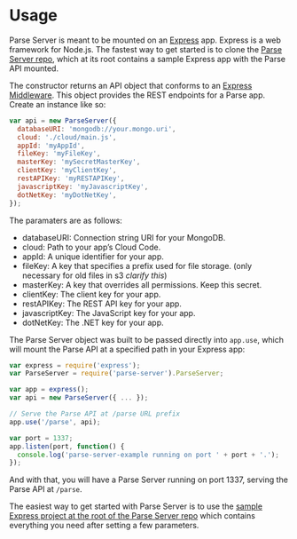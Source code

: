 # Usage

Parse Server is meant to be mounted on an [Express](http://expressjs.com/) app. Express is a web framework for Node.js. The fastest way to get started is to clone the [Parse Server repo](https://github.com/ParsePlatform/parse-server), which at its root contains a sample Express app with the Parse API mounted.

The constructor returns an API object that conforms to an [Express Middleware](http://expressjs.com/en/api.html#app.use). This object provides the REST endpoints for a Parse app. Create an instance like so:

```js
var api = new ParseServer({
  databaseURI: 'mongodb://your.mongo.uri',
  cloud: './cloud/main.js',
  appId: 'myAppId',
  fileKey: 'myFileKey',
  masterKey: 'mySecretMasterKey',
  clientKey: 'myClientKey',
  restAPIKey: 'myRESTAPIKey',
  javascriptKey: 'myJavascriptKey',
  dotNetKey: 'myDotNetKey',
});
```

The paramaters are as follows:

* databaseURI: Connection string URI for your MongoDB.
* cloud: Path to your app’s Cloud Code.
* appId: A unique identifier for your app.
* fileKey: A key that specifies a prefix used for file storage. (only necessary for old files in s3 *clarify this*)
* masterKey: A key that overrides all permissions. Keep this secret.
* clientKey: The client key for your app.
* restAPIKey: The REST API key for your app.
* javascriptKey: The JavaScript key for your app.
* dotNetKey: The .NET key for your app.

The Parse Server object was built to be passed directly into `app.use`, which will mount the Parse API at a specified path in your Express app:

```js
var express = require('express');
var ParseServer = require('parse-server').ParseServer;

var app = express();
var api = new ParseServer({ ... });

// Serve the Parse API at /parse URL prefix
app.use('/parse', api);

var port = 1337;
app.listen(port, function() {
  console.log('parse-server-example running on port ' + port + '.');
});
```

And with that, you will have a Parse Server running on port 1337, serving the Parse API at `/parse`.

The easiest way to get started with Parse Server is to use the [sample Express project at the root of the Parse Server repo](https://www.github.com/ParsePlatform/parse-server) which contains everything you need after setting a few parameters.
